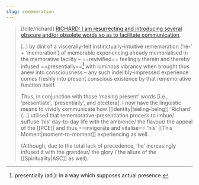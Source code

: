 ```yaml
---
slug: rememoration
---
```


> [!cite/richard] [RICHARD: I am resurrecting and introducing several obscure and/or obsolete words so as to facilitate communication](https://www.actualfreedom.com.au/richard/listdcorrespondence/listdclaudiu3.htm#:~:text=I%20am%20resurrecting%20and%20introducing%20several%20obscure%20and/or%20obsolete%20words),
> 
> [..] by dint of a viscerally-felt instinctually-intuitive rememoration (‘re-’ + ‘memoration’) of memorable experiencing already memorialised in the memorative facility – ==revivified== feelingly therein and thereby infused ==presentially==[^p] with luminous vibrancy when brought thus anew into consciousness – any such indelibly-impressed experience comes freshly into present conscious existence by that rememorative function itself.
> 
> Thus, in conjunction with those ‘making present’ words [i.e., ‘presentiate’, ‘presentially’, and etcetera], I now have the linguistic means to vividly communicate how [[Identity|feeling-being]] ‘Richard’ (...) utilised that rememorative-presentiation process to imbue/ suffuse ‘his’ day-to-day life with the ambience/ the flavour/ the appeal of the [[PCE]] and thus ==invigorate and vitalise== ‘his’ [[This Moment|moment-to-moment]] experiencing as well. 
> 
> (Although, due to the total lack of precedence, ‘he’ increasingly infused it with the grandeur/ the glory / the allure of the [[Spirituality|ASC]] as well).


[^p]: presentially (ad.): in a way which supposes actual presence.
